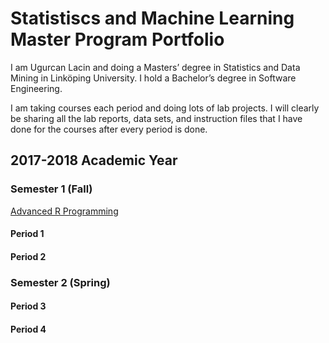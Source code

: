 # Statistiscs and Machine Learning Master Program Portfolio

I am Ugurcan Lacin and doing a Masters’ degree in Statistics and Data Mining in Linköping University. I hold a Bachelor’s degree in Software Engineering. 

I am taking courses each period and doing lots of lab projects. I will clearly be sharing all the lab reports, data sets, and instruction files that I have done for the courses after every period is done.

## 2017-2018 Academic Year

### Semester 1 (Fall)

[Advanced R Programming](https://github.com/ugurcanlacin/Statistics-and-Machine-Learning-Master-Program-Portfolio/tree/master/Advanced%20R%20Programming)


#### Period 1

#### Period 2

### Semester 2 (Spring)

#### Period 3

#### Period 4